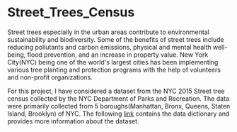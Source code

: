 # Street_Trees_Census

Street trees especially in the urban areas contribute to environmental sustainability and biodiversity. Some of the benefits of street trees include reducing pollutants and carbon emissions, physical and mental health well-being, flood prevention, and an increase in property value. New York City(NYC) being one of the world's largest cities has been implementing various tree planting and protection programs with the help of volunteers and non-profit organizations.

For this project, I have considered a dataset from the NYC 2015 Street tree census collected by the NYC Department of Parks and Recreation. The data were primarily collected from 5 boroughs(Manhattan, Bronx, Queens, Staten Island, Brooklyn) of NYC. The following [link](https://data.cityofnewyork.us/Environment/2015-Street-Tree-Census-Tree-Data/uvpi-gqnh) contains the data dictionary and provides more information about the dataset.
